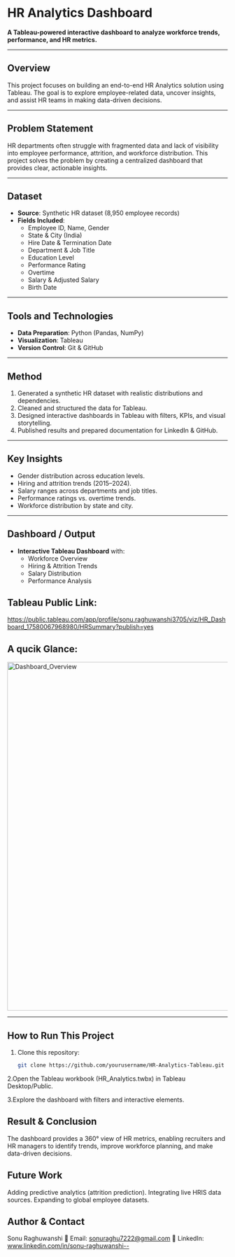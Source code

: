 # HR Analytics Dashboard  

**A Tableau-powered interactive dashboard to analyze workforce trends, performance, and HR metrics.**  

---

## Overview  
This project focuses on building an end-to-end HR Analytics solution using Tableau. The goal is to explore employee-related data, uncover insights, and assist HR teams in making data-driven decisions.  

---

## Problem Statement  
HR departments often struggle with fragmented data and lack of visibility into employee performance, attrition, and workforce distribution. This project solves the problem by creating a centralized dashboard that provides clear, actionable insights.  

---

## Dataset  
- **Source**: Synthetic HR dataset (8,950 employee records)  
- **Fields Included**:  
  - Employee ID, Name, Gender  
  - State & City (India)  
  - Hire Date & Termination Date  
  - Department & Job Title  
  - Education Level  
  - Performance Rating  
  - Overtime  
  - Salary & Adjusted Salary  
  - Birth Date  

---

## Tools and Technologies  
- **Data Preparation**: Python (Pandas, NumPy)  
- **Visualization**: Tableau  
- **Version Control**: Git & GitHub  

---

## Method  
1. Generated a synthetic HR dataset with realistic distributions and dependencies.  
2. Cleaned and structured the data for Tableau.  
3. Designed interactive dashboards in Tableau with filters, KPIs, and visual storytelling.  
4. Published results and prepared documentation for LinkedIn & GitHub.  

---

## Key Insights  
- Gender distribution across education levels.  
- Hiring and attrition trends (2015–2024).  
- Salary ranges across departments and job titles.  
- Performance ratings vs. overtime trends.  
- Workforce distribution by state and city.  

---

## Dashboard / Output  
- **Interactive Tableau Dashboard** with:  
  - Workforce Overview  
  - Hiring & Attrition Trends  
  - Salary Distribution  
  - Performance Analysis
    
## Tableau Public Link:
https://public.tableau.com/app/profile/sonu.raghuwanshi3705/viz/HR_Dashboard_17580067968980/HRSummary?publish=yes
## A qucik Glance:
  <img width="1399" height="797" alt="Dashboard_Overview" src="https://github.com/user-attachments/assets/54cfa74f-db68-4cec-8c70-230f8790c980" />

---

## How to Run This Project  
1. Clone this repository:  
   ```bash
   git clone https://github.com/yourusername/HR-Analytics-Tableau.git

2.Open the Tableau workbook (HR_Analytics.twbx) in Tableau Desktop/Public.

3.Explore the dashboard with filters and interactive elements.

## Result & Conclusion

The dashboard provides a 360° view of HR metrics, enabling recruiters and HR managers to identify trends, improve workforce planning, and make data-driven decisions.

## Future Work
Adding predictive analytics (attrition prediction).
Integrating live HRIS data sources.
Expanding to global employee datasets.

## Author & Contact
Sonu Raghuwanshi
📧 Email: sonuraghu7222@gmail.com
🔗 LinkedIn: www.linkedin.com/in/sonu-raghuwanshi--

